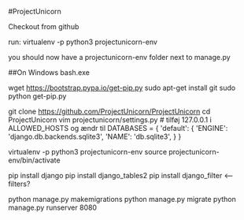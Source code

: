 #ProjectUnicorn

Checkout from github

run:
virtualenv -p python3 projectunicorn-env

you should now have a projectunicorn-env folder next to manage.py


##On Windows bash.exe

wget https://bootstrap.pypa.io/get-pip.py
sudo apt-get install git
sudo python get-pip.py

git clone https://github.com/ProjectUnicorn/ProjectUnicorn
cd ProjectUnicorn
vim projectunicorn/settings.py # tilføj 127.0.0.1 i ALLOWED_HOSTS og ændr til
DATABASES = {
    'default': {
        'ENGINE': 'django.db.backends.sqlite3',
        'NAME': 'db.sqlite3',
    }
}

virtualenv -p python3 projectunicorn-env
source projectunicorn-env/bin/activate

pip install django
pip install django_tables2
pip install django_filter <-- filters? 

python manage.py makemigrations
python manage.py migrate
python manage.py runserver 8080
